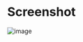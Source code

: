 # Screenshot
![image](https://github.com/user-attachments/assets/4466d536-e8f3-488f-a356-5671e04bfaaa)
